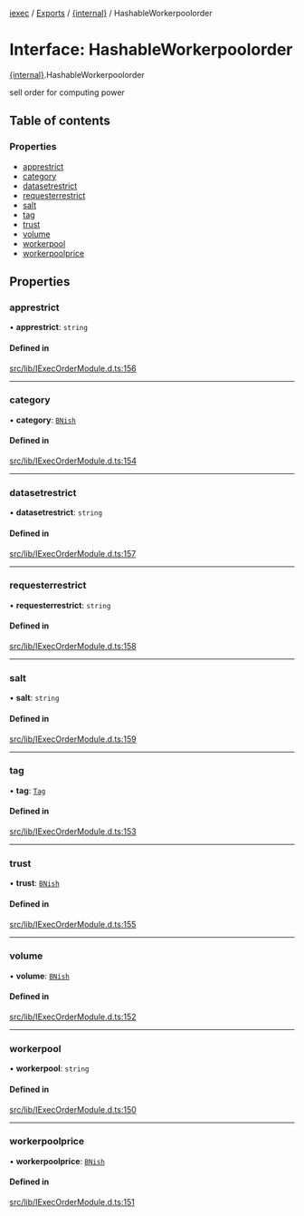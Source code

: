 [iexec](../README.md) / [Exports](../modules.md) / [{internal}](../modules/internal_.md) / HashableWorkerpoolorder

# Interface: HashableWorkerpoolorder

[{internal}](../modules/internal_.md).HashableWorkerpoolorder

sell order for computing power

## Table of contents

### Properties

- [apprestrict](internal_.HashableWorkerpoolorder.md#apprestrict)
- [category](internal_.HashableWorkerpoolorder.md#category)
- [datasetrestrict](internal_.HashableWorkerpoolorder.md#datasetrestrict)
- [requesterrestrict](internal_.HashableWorkerpoolorder.md#requesterrestrict)
- [salt](internal_.HashableWorkerpoolorder.md#salt)
- [tag](internal_.HashableWorkerpoolorder.md#tag)
- [trust](internal_.HashableWorkerpoolorder.md#trust)
- [volume](internal_.HashableWorkerpoolorder.md#volume)
- [workerpool](internal_.HashableWorkerpoolorder.md#workerpool)
- [workerpoolprice](internal_.HashableWorkerpoolorder.md#workerpoolprice)

## Properties

### apprestrict

• **apprestrict**: `string`

#### Defined in

[src/lib/IExecOrderModule.d.ts:156](https://github.com/iExecBlockchainComputing/iexec-sdk/blob/25e3cbc/src/lib/IExecOrderModule.d.ts#L156)

___

### category

• **category**: [`BNish`](../modules/internal_.md#bnish)

#### Defined in

[src/lib/IExecOrderModule.d.ts:154](https://github.com/iExecBlockchainComputing/iexec-sdk/blob/25e3cbc/src/lib/IExecOrderModule.d.ts#L154)

___

### datasetrestrict

• **datasetrestrict**: `string`

#### Defined in

[src/lib/IExecOrderModule.d.ts:157](https://github.com/iExecBlockchainComputing/iexec-sdk/blob/25e3cbc/src/lib/IExecOrderModule.d.ts#L157)

___

### requesterrestrict

• **requesterrestrict**: `string`

#### Defined in

[src/lib/IExecOrderModule.d.ts:158](https://github.com/iExecBlockchainComputing/iexec-sdk/blob/25e3cbc/src/lib/IExecOrderModule.d.ts#L158)

___

### salt

• **salt**: `string`

#### Defined in

[src/lib/IExecOrderModule.d.ts:159](https://github.com/iExecBlockchainComputing/iexec-sdk/blob/25e3cbc/src/lib/IExecOrderModule.d.ts#L159)

___

### tag

• **tag**: [`Tag`](../modules/internal_.md#tag)

#### Defined in

[src/lib/IExecOrderModule.d.ts:153](https://github.com/iExecBlockchainComputing/iexec-sdk/blob/25e3cbc/src/lib/IExecOrderModule.d.ts#L153)

___

### trust

• **trust**: [`BNish`](../modules/internal_.md#bnish)

#### Defined in

[src/lib/IExecOrderModule.d.ts:155](https://github.com/iExecBlockchainComputing/iexec-sdk/blob/25e3cbc/src/lib/IExecOrderModule.d.ts#L155)

___

### volume

• **volume**: [`BNish`](../modules/internal_.md#bnish)

#### Defined in

[src/lib/IExecOrderModule.d.ts:152](https://github.com/iExecBlockchainComputing/iexec-sdk/blob/25e3cbc/src/lib/IExecOrderModule.d.ts#L152)

___

### workerpool

• **workerpool**: `string`

#### Defined in

[src/lib/IExecOrderModule.d.ts:150](https://github.com/iExecBlockchainComputing/iexec-sdk/blob/25e3cbc/src/lib/IExecOrderModule.d.ts#L150)

___

### workerpoolprice

• **workerpoolprice**: [`BNish`](../modules/internal_.md#bnish)

#### Defined in

[src/lib/IExecOrderModule.d.ts:151](https://github.com/iExecBlockchainComputing/iexec-sdk/blob/25e3cbc/src/lib/IExecOrderModule.d.ts#L151)
